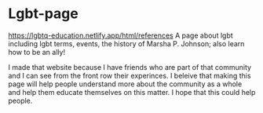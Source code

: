 # Lgbt-page

https://lgbtq-education.netlify.app/html/references
A page about lgbt including lgbt terms, events, the history of Marsha P. Johnson; also learn how to be an ally!

I made that website because I have friends who are part of that community and I can see from the front row their experinces. I beleive that making this page will help people understand more about the community as a whole and help them educate themselves on this matter. I hope that this could help people.

